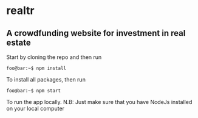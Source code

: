 <!-- @format -->

# realtr

## A crowdfunding website for investment in real estate

Start by cloning the repo and then run

```console
foo@bar:~$ npm install
```

To install all packages, then run

```console
foo@bar:~$ npm start
```

To run the app locally. N.B: Just make sure that you have NodeJs installed on
your local computer
